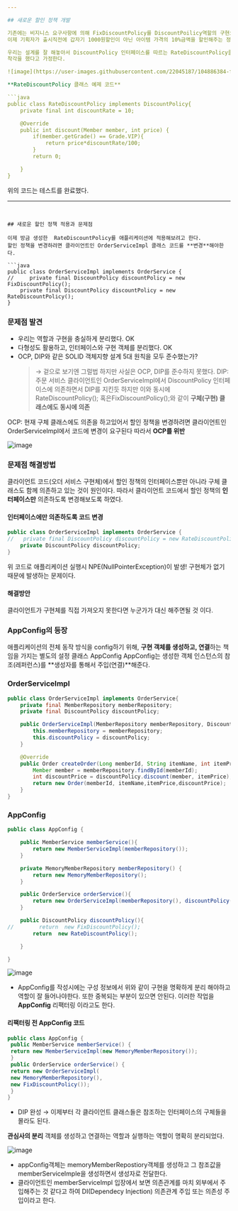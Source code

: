 ```yaml
--- 

## 새로운 할인 정책 개발

기존에는 비지니스 요구사항에 의해 FixDiscountPolicy를 DiscountPoilicy역할의 구현으로 선정했었다.
이제 기획자가 출시직전에 갑자기 1000원할인이 아닌 아이템 가격의 10%금액을 할인해주는 정책으로 바꿔달라고 요청한다고 가정하자.

우리는 설계를 잘 해놓아서 DiscountPolicy 인터페이스를 따르는 RateDiscountPolicy클래스를 하나 만들어서 갈아끼우기만 하면 될 것 같다고
착각을 했다고 가정한다.

![image](https://user-images.githubusercontent.com/22045187/104886384-fbe0e900-59ac-11eb-894c-74dbf0ed15f8.png)

**RateDiscountPolicy 클래스 예제 코드**

```java
public class RateDiscountPolicy implements DiscountPolicy{
    private final int discountRate = 10;

    @Override
    public int discount(Member member, int price) {
        if(member.getGrade() == Grade.VIP){
            return price*discountRate/100;
        }
        return 0;

    }
}
```

위의 코드는 테스트를 완료했다.

---
```


## 새로운 할인 정책 적용과 문제점

이제 방금 생성한  RateDiscountPolicy를 애플리케이션에 적용해보려고 한다.
할인 정책을 변경하려면 클라이언트인 OrderServiceImpl 클래스 코드를 **변경**해야한다.

```java
public class OrderServiceImpl implements OrderService {
//     private final DiscountPolicy discountPolicy = new FixDiscountPolicy();
    private final DiscountPolicy discountPolicy = new RateDiscountPolicy();
}
```

### 문제점 발견
- 우리는 역할과 구현을 충실하게 분리했다. OK
- 다형성도 활용하고, 인터페이스와 구현 객체를 분리했다. OK
- OCP, DIP와 같은 SOLID 객체지향 설계 5대 원칙을 모두 준수했는가?
   >→ 겉으로 보기엔 그럴법 하지만 사실은 OCP, DIP를 준수하지 못했다.
DIP: 주문 서비스 클라이언트인 OrderServiceImpl에서 DiscountPolicy 인터페이스에 의존하면서 DIP를 지킨듯 하지만 이와 동시에
RateDiscountPolicy(); 혹은FixDiscountPolicy();와 같이 **구체(구현) 클래스에도 동시에 의존**

OCP: 현재 구체 클래스에도 의존을 하고있어서 할인 정책을 변경하려면 클라이언트인 OrderServiceImpl에서 코드에 변경이 요구된다
따라서 **OCP를 위반**

![image](https://user-images.githubusercontent.com/22045187/104888287-e1f4d580-59af-11eb-8f3d-5bf5279dc12c.png)




### 문제점 해결방법
클라이언트 코드(오더 서비스 구현체)에서 할인 정책의 인터페이스뿐만 아니라 구체 클래스도 함께 의존하고 있는 것이 원인이다.
따라서 클라이언트 코드에서 할인 정책의 **인터페이스만** 의존하도록 변경해보도록 하였다.

#### 인터페이스에만 의존하도록 코드 변경
```java
public class OrderServiceImpl implements OrderService {
//   private final DiscountPolicy discountPolicy = new RateDiscountPolicy();
    private DiscountPolicy discountPolicy;
}
```
위 코드로 애플리케이션 실행시 NPE(NullPointerException)이 발생!
구현체가 없기 때문에 발생하는 문제이다.

#### 해결방안
클라이언트가 구현체를 직접 가져오지 못한다면 누군가가 대신 해주면될 것 이다.

### AppConfig의 등장
애플리케이션의 전체 동작 방식을 config하기 위해, **구현 객체를 생성하고, 연결**하는 책임을 가지는 별도의 설정 클래스 AppConfig
AppConfig는 생성한 객체 인스턴스의 참조(레퍼런스)를 **생성자를 통해서 주입(연결)**해준다.

### OrderServiceImpl
```java
public class OrderServiceImpl implements OrderService{
    private final MemberRepository memberRepository;
    private final DiscountPolicy discountPolicy;

    public OrderServiceImpl(MemberRepository memberRepository, DiscountPolicy discountPolicy) {
        this.memberRepository = memberRepository;
        this.discountPolicy = discountPolicy;
    }

    @Override
    public Order createOrder(Long memberId, String itemName, int itemPrice) {
        Member member = memberRepository.findById(memberId);
        int discountPrice = discountPolicy.discount(member, itemPrice);
        return new Order(memberId, itemName,itemPrice,discountPrice);
    }
}
```

### AppConfig
```java
public class AppConfig {

    public MemberService memberService(){
        return new MemberServiceImpl(memberRepository());
    }

    private MemoryMemberRepository memberRepository() {
        return new MemoryMemberRepository();
    }

    public OrderService orderService(){
        return new OrderServiceImpl(memberRepository(), discountPolicy());
    }

    public DiscountPolicy discountPolicy(){
//        return  new FixDiscountPolicy();
        return  new RateDiscountPolicy();

    }

}

```

![image](https://user-images.githubusercontent.com/22045187/104888999-e1a90a00-59b0-11eb-8178-b06124f1af73.png)

- AppConfig를 작성시에는 구성 정보에서 위와 같이 구현을 명확하게 분리 해야하고 역할이 잘 들어나야한다. 또한 중복되는 부분이 있으면 안된다.
이러한 작업을 **AppConfig** 리팩터링 이라고도 한다.
#### 리팩터링 전 AppConfig 코드
```java
public class AppConfig {
 public MemberService memberService() {
 return new MemberServiceImpl(new MemoryMemberRepository());
 }
 public OrderService orderService() {
 return new OrderServiceImpl(
 new MemoryMemberRepository(),
 new FixDiscountPolicy());
 }
}
```

-  DIP 완성 → 이제부터 각 클라이언트 클래스들은 참조하는 인터페이스의 구체들을 몰라도 된다.

 **관심사의 분리** 객체를 생성하고 연결하는 역할과 실행하는 역할이 명확히 분리되었다.
 
 ![image](https://user-images.githubusercontent.com/22045187/104889110-0a310400-59b1-11eb-95f4-93d8d0589f02.png)
- appConfig객체는 memoryMemberRepostiory객체를 생성하고 그 참조값을 memberServiceImple을 생성하면서 생성자로 전달한다.
- 클라이언트인 memberServiceImpl 입장에서 보면 의존관계를 마치 외부에서 주입해주는 것 같다고 하여 DI(Dependecy Injection)
의존관계 주입 또는 의존성 주입이라고 한다.
